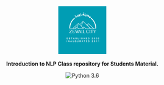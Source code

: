 <div align="center">
<img src="docs/source/_static/images/ZLogo.png" width="25%">

  
  **Introduction to NLP Class repository for Students Material.**
  
  
  ![Python 3.6](https://img.shields.io/badge/Python-3.6-brightgreen.svg)
</div>
  
